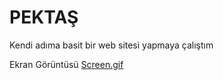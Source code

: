 # PEKTAŞ
<p> Kendi adıma basit bir web sitesi yapmaya çalıştım</p>

Ekran Görüntüsü  <a href="https://github.com/sefa1-sonmez/pektas/blob/main/Screenwebsite.gif">Screen.gif</a>
